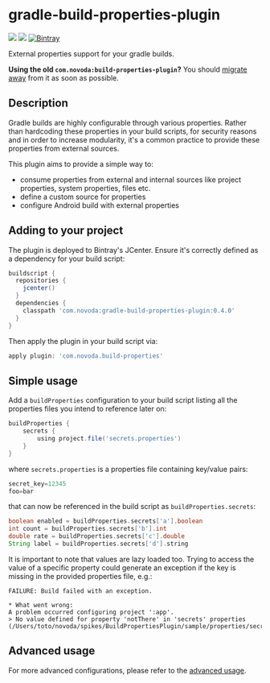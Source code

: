 # gradle-build-properties-plugin
[![](https://ci.novoda.com/buildStatus/icon?job=gradle-build-properties-plugin)](https://ci.novoda.com/job/gradle-build-properties-plugin/lastSuccessfulBuild/console) [![](https://img.shields.io/badge/License-Apache%202.0-lightgrey.svg)](LICENSE.txt) [![Bintray](https://api.bintray.com/packages/novoda/maven/gradle-build-properties-plugin/images/download.svg) ](https://bintray.com/novoda/maven/gradle-build-properties-plugin/_latestVersion)

External properties support for your gradle builds.

**Using the old `com.novoda:build-properties-plugin`?** You should [migrate away](docs/migrating-from-old-plugin.md)
from it as soon as possible.

## Description

Gradle builds are highly configurable through various properties. Rather than hardcoding these
properties in your build scripts, for security reasons and in order to increase modularity, it's a
common practice to provide these properties from external sources. 

This plugin aims to provide a simple way to:
- consume properties from external and internal sources like project properties, system properties, files etc.
- define a custom source for properties
- configure Android build with external properties 

## Adding to your project

The plugin is deployed to Bintray's JCenter. Ensure it's correctly defined
as a dependency for your build script:

```gradle
buildscript {
  repositories {
    jcenter()
  }
  dependencies {
    classpath 'com.novoda:gradle-build-properties-plugin:0.4.0'
  }
}
```
Then apply the plugin in your build script via:
```gradle
apply plugin: 'com.novoda.build-properties'
```

## Simple usage
Add a `buildProperties` configuration to your build script listing
all the properties files you intend to reference later on:
```gradle
buildProperties {
    secrets {
        using project.file('secrets.properties')
    }
}
```
where `secrets.properties` is a properties file containing key/value pairs:
```gradle
secret_key=12345
foo=bar
```
that can now be referenced in the build script as `buildProperties.secrets`:
```gradle
boolean enabled = buildProperties.secrets['a'].boolean
int count = buildProperties.secrets['b'].int
double rate = buildProperties.secrets['c'].double
String label = buildProperties.secrets['d'].string
```

It is important to note that values are lazy loaded too. Trying to access the value of a specific property 
could generate an exception if the key is missing in the provided properties file, e.g.:
```
FAILURE: Build failed with an exception.

* What went wrong:
A problem occurred configuring project ':app'.
> No value defined for property 'notThere' in 'secrets' properties (/Users/toto/novoda/spikes/BuildPropertiesPlugin/sample/properties/secrets.properties)

```

## Advanced usage

For more advanced configurations, please refer to the [advanced usage](docs/advanced-usage.md).
